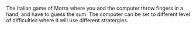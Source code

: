 The Italian game of Morra where you and the computer throw fingers in a hand, and have to guess the sum. The computer can be set to different level of difficulties where it will use different stratergies.
